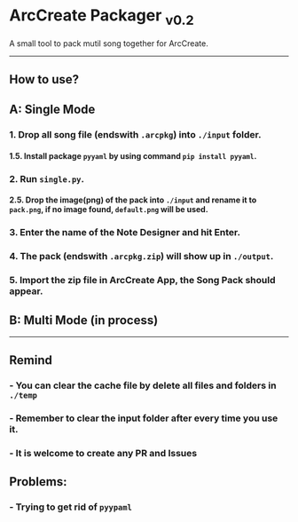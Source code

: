 # ArcCreate Packager <sub>v0.2</sub>
A small tool to pack mutil song together for ArcCreate.

---

## How to use?
## A: Single Mode
### 1. Drop all song file (endswith `.arcpkg`) into `./input` folder.
#### 1.5. Install package `pyyaml` by using command `pip install pyyaml`.
### 2. Run `single.py`.
#### 2.5. Drop the image(png) of the pack into `./input` and rename it to `pack.png`, if no image found, `default.png` will be used.
### 3. Enter the name of the Note Designer and hit Enter.
### 4. The pack (endswith `.arcpkg.zip`) will show up in `./output`.
### 5. Import the zip file in ArcCreate App, the Song Pack should appear.

## B: Multi Mode (in process)

---
## Remind
### - You can clear the cache file by delete all files and folders in `./temp`
### - Remember to clear the input folder after every time you use it.
### - It is welcome to create any PR and Issues

## Problems:
### - Trying to get rid of `pyypaml`
